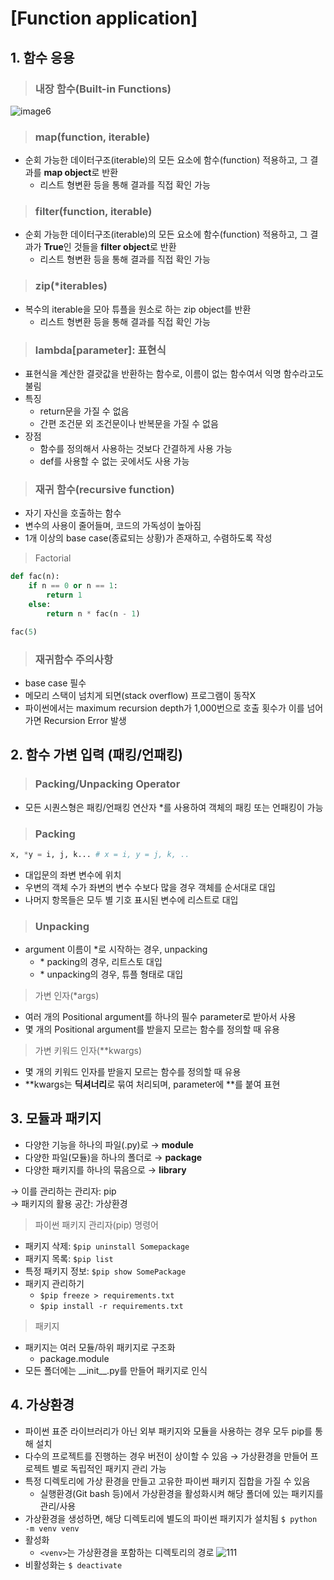# [Function application]

## 1. 함수 응용
> ### 내장 함수(Built-in Functions)  
![image6](https://user-images.githubusercontent.com/108309396/213324974-01eafa64-c27d-4334-82b5-2260cb43bdf0.png)

> ### map(function, iterable)
- 순회 가능한 데이터구조(iterable)의 모든 요소에 함수(function) 적용하고, 그 결과를 **map object**로 반환
  - 리스트 형변환 등을 통해 결과를 직접 확인 가능

> ### filter(function, iterable)
- 순회 가능한 데이터구조(iterable)의 모든 요소에 함수(function) 적용하고, 그 결과가 **True**인 것들을 **filter object**로 반환
  - 리스트 형변환 등을 통해 결과를 직접 확인 가능


> ### zip(*iterables)
- 복수의 iterable을 모아 튜플을 원소로 하는 zip object를 반환
  - 리스트 형변환 등을 통해 결과를 직접 확인 가능


> ### lambda[parameter]: 표현식
- 표현식을 계산한 결괏값을 반환하는 함수로, 이름이 없는 함수여서 익명 함수라고도 불림
- 특징
  - return문을 가질 수 없음
  - 간편 조건문 외 조건문이나 반복문을 가질 수 없음
- 장점
  - 함수를 정의해서 사용하는 것보다 간결하게 사용 가능
  - def를 사용할 수 없는 곳에서도 사용 가능

> ### 재귀 함수(recursive function)
- 자기 자신을 호출하는 함수
- 변수의 사용이 줄어들며, 코드의 가독성이 높아짐
- 1개 이상의 base case(종료되는 상황)가 존재하고, 수렴하도록 작성
> Factorial   
```python
def fac(n):
    if n == 0 or n == 1:
        return 1
    else:
        return n * fac(n - 1)

fac(5)
```

> ### 재귀함수 주의사항
- base case 필수
- 메모리 스택이 넘치게 되면(stack overflow) 프로그램이 동작X
- 파이썬에서는 maximum recursion depth가 1,000번으로 호출 횟수가 이를 넘어가면 Recursion Error 발생


## 2. 함수 가변 입력 (패킹/언패킹)
> ### Packing/Unpacking Operator
- 모든 시퀀스형은 패킹/언패킹 연산자 *를 사용하여 객체의 패킹 또는 언패킹이 가능

> ### Packing
```python
x, *y = i, j, k... # x = i, y = j, k, .. 
```
- 대입문의 좌변 변수에 위치
- 우변의 객체 수가 좌변의 변수 수보다 많을 경우 객체를 순서대로 대입
- 나머지 항목들은 모두 별 기호 표시된 변수에 리스트로 대입 

> ### Unpacking
- argument 이름이 *로 시작하는 경우, unpacking
  - \* packing의 경우, 리트스토 대입
  - \* unpacking의 경우, 튜플 형태로 대입

> 가변 인자(*args)
- 여러 개의 Positional argument를 하나의 필수 parameter로 받아서 사용
- 몇 개의 Positional argument를 받을지 모르는 함수를 정의할 때 유용

> 가변 키워드 인자(**kwargs)
- 몇 개의 키워드 인자를 받을지 모르는 함수를 정의할 때 유용
- \**kwargs는 **딕셔너리**로 묶여 처리되며, parameter에 \**를 붙여 표현

## 3. 모듈과 패키지
- 다양한 기능을 하나의 파일(.py)로 &rarr; **module**
- 다양한 파일(모듈)을 하나의 폴더로 &rarr; **package**
- 다양한 패키지를 하나의 묶음으로 &rarr; **library**

&rarr; 이를 관리하는 관리자: pip  
&rarr; 패키지의 활용 공간: 가상환경

> 파이썬 패키지 관리자(pip) 명령어
- 패키지 삭제: `$pip uninstall Somepackage`
- 패키지 목록: `$pip list`
- 특정 패키지 정보: `$pip show SomePackage`
- 패키지 관리하기  
  - `$pip freeze > requirements.txt`  
  - `$pip install -r requirements.txt`

> 패키지
- 패키지는 여러 모듈/하위 패키지로 구조화
  - package.module
- 모든 폴더에는 \_\_init__.py를 만들어 패키지로 인식

## 4. 가상환경
- 파이썬 표준 라이브러리가 아닌 외부 패키지와 모듈을 사용하는 경우 모두 pip를 통해 설치
- 다수의 프로젝트를 진행하는 경우 버전이 상이할 수 있음 &rarr; 가상환경을 만들어 프로젝트 별로 독립적인 패키지 관리 가능
- 특정 디렉토리에 가상 환경을 만들고 고유한 파이썬 패키지 집합을 가질 수 있음
  - 실행환경(Git bash 등)에서 가상환경을 활성화시켜 해당 폴더에 있는 패키지를 관리/사용
- 가상환경을 생성하면, 해당 디렉토리에 별도의 파이썬 패키지가 설치됨 `$ python -m venv venv`
- 활성화 
  - `<venv>`는 가상환경을 포함하는 디렉토리의 경로
![111](https://user-images.githubusercontent.com/108309396/214743248-2c8a8e2e-02a1-43b0-bd04-61cf49d6161a.png)
- 비활성화는 `$ deactivate`